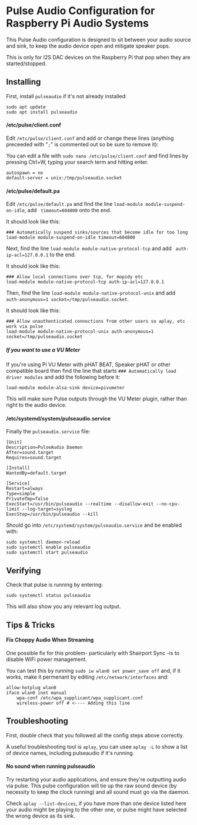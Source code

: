 # Pulse Audio Configuration for Raspberry Pi Audio Systems

This Pulse Audio configuration is designed to sit between your audio source and sink, to keep the audio device open and mitigate speaker pops.

This is only for I2S DAC devices on the Raspberry Pi that pop when they are started/stopped.

## Installing

First, install `pulseaudio` if it's not already installed:

```
sudo apt update
sudo apt install pulseaudio
```

#### /etc/pulse/client.conf

Edit `/etc/pulse/client.conf` and add or change these lines (anything preceeded with "`;`" is commented out so be sure to remove it):

You can edit a file with `sudo nano /etc/pulse/client.conf` and find lines by pressing Ctrl+W, typing your search term and hitting enter.

```
autospawn = no
default-server = unix:/tmp/pulseaudio.socket
```

#### /etc/pulse/default.pa

Edit `/etc/pulse/default.pa` and find the line `load-module module-suspend-on-idle`, add ` timeout=604800` onto the end.

It should look like this:

```
### Automatically suspend sinks/sources that become idle for too long
load-module module-suspend-on-idle timeout=604800
```

Next, find the line `load-module module-native-protocol-tcp` and add ` auth-ip-acl=127.0.0.1` to the end.

It should look like this:

```
### Allow local connections over tcp, for mopidy etc
load-module module-native-protocol-tcp auth-ip-acl=127.0.0.1
```

Then, find the line `load-module module-native-protocol-unix` and add ` auth-anonymous=1 socket=/tmp/pulseaudio.socket`.

It should look like this:

```
### Allow unauthenticated connections from other users so aplay, etc work via pulse
load-module module-native-protocol-unix auth-anonymous=1 socket=/tmp/pulseaudio.socket
```

##### If you want to use a VU Meter

If you're using Pi VU Meter with pHAT BEAT, Speaker pHAT or other compatible board then find the line that starts `### Automatically load driver modules` and add the following before it:

```
load-module module-alsa-sink device=pivumeter
```

This will make sure Pulse outputs through the VU Meter plugin, rather than right to the audio device.

#### /etc/systemd/system/pulseaudio.service

Finally the `pulseaudio.service` file:

```
[Unit]
Description=PulseAudio Daemon
After=sound.target
Requires=sound.target

[Install]
WantedBy=default.target

[Service]
Restart=always
Type=simple
PrivateTmp=false
ExecStart=/usr/bin/pulseaudio --realtime --disallow-exit --no-cpu-limit --log-target=syslog
ExecStop=/usr/bin/pulseaudio --kill
```

Should go into `/etc/systemd/system/pulseaudio.service` and be enabled with:

```
sudo systemctl daemon-reload
sudo systemctl enable pulseaudio
sudo systemctl start pulseaudio
```

## Verifying

Check that pulse is running by entering:

```
sudo systemctl status pulseaudio
```

This will also show you any relevant log output.

## Tips & Tricks

#### Fix Choppy Audio When Streaming

One possible fix for this problem- particularly with Shairport Sync -is to disable WiFi power management. 

You can test this by running `sudo iw wlan0 set power_save off` and, if it works, make it permenant by editing `/etc/network/interfaces` and:

```
allow-hotplug wlan0
iface wlan0 inet manual
    wpa-conf /etc/wpa_supplicant/wpa_supplicant.conf
    wireless-power off # <---- Adding this line
```

## Troubleshooting

First, double check that you followed all the config steps above correctly.

A useful troubleshooting tool is `aplay`, you can usee `aplay -L` to show a list of device names, including pulseaudio if it's running.

#### No sound when running pulseaudio

Try restarting your audio applications, and ensure they're outputting audio via pulse. This pulse configuration will tie up the raw sound device (by necessity to keep the clock running) and all sound must go via the daemon.

Check `aplay --list-devices`, if you have more than one device listed here your audio might be playing to the other one, or pulse might have selected the wrong device as its sink.